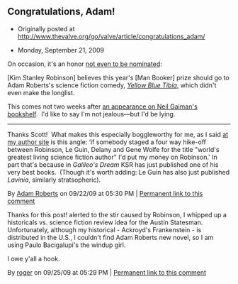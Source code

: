 ## Congratulations, Adam!

 * Originally posted at http://www.thevalve.org/go/valve/article/congratulations_adam/

* Monday, September 21, 2009 

On occasion, it's an honor [not even to be nominated](http://www.guardian.co.uk/books/2009/sep/18/science-fiction-booker-prize):

[Kim Stanley Robinson] believes this year's [Man Booker] prize should go to Adam Roberts's science fiction comedy, [_Yellow Blue Tibia_](http://www.amazon.com/exec/obidos/ASIN/0575083573/diesekoschmar-20), which didn't even make the longlist.

This comes not two weeks after [an appearance on Neil Gaiman's bookshelf](http://blog.shelfari.com/.a/6a00d8341e478253ef0120a4e31ac1970b-pi).  I'd like to say I'm not jealous—but I'd be lying.

---

Thanks Scott!  What makes this especially boggleworthy for me, as I said [at my author site](http://www.adamroberts.com/2009/09/21/booker-prize-2009/) is this angle: ‘if somebody staged a four way hike-off between Robinson, Le Guin, Delany and Gene Wolfe for the title "world's greatest living science fiction author" I'd put my money on Robinson.'  In part that's because in _Galileo's Dream_ KSR has just published one of his very best books.  (Though it's worth adding: Le Guin has also just published _Lavinia_, similarly stratsopheric).

By [Adam Roberts](http://adamroberts.com) on 09/22/09 at 05:30 PM | [Permanent link to this comment](http://www.thevalve.org/go/valve/article/congratulations_adam/#26282)
[]()

Thanks for this post! alerted to the stir caused by Robinson, I whipped up a historicals vs. science fiction review idea for the Austin Statesman. Unfortunately, although my historical - Ackroyd's Frankenstein - is distributed in the U.S., I couldn't find Adam Roberts new novel, so I am using Paulo Bacigalupi's the windup girl. 

I owe y'all a hook.

By [roger](http://www.limitedinc.blogspot.com) on 09/25/09 at 05:29 PM | [Permanent link to this comment](http://www.thevalve.org/go/valve/article/congratulations_adam/#26329)

